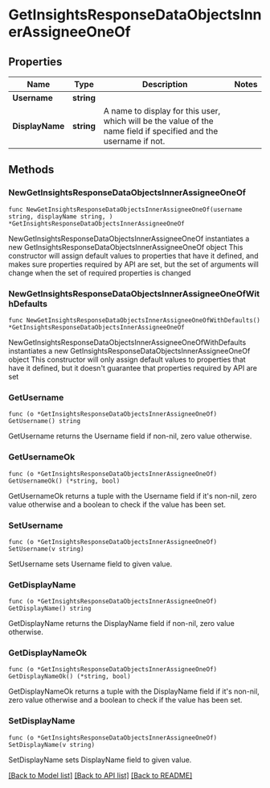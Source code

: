 # GetInsightsResponseDataObjectsInnerAssigneeOneOf

## Properties

Name | Type | Description | Notes
------------ | ------------- | ------------- | -------------
**Username** | **string** |  | 
**DisplayName** | **string** | A name to display for this user, which will be the value of the name  field if specified and the username if not. | 

## Methods

### NewGetInsightsResponseDataObjectsInnerAssigneeOneOf

`func NewGetInsightsResponseDataObjectsInnerAssigneeOneOf(username string, displayName string, ) *GetInsightsResponseDataObjectsInnerAssigneeOneOf`

NewGetInsightsResponseDataObjectsInnerAssigneeOneOf instantiates a new GetInsightsResponseDataObjectsInnerAssigneeOneOf object
This constructor will assign default values to properties that have it defined,
and makes sure properties required by API are set, but the set of arguments
will change when the set of required properties is changed

### NewGetInsightsResponseDataObjectsInnerAssigneeOneOfWithDefaults

`func NewGetInsightsResponseDataObjectsInnerAssigneeOneOfWithDefaults() *GetInsightsResponseDataObjectsInnerAssigneeOneOf`

NewGetInsightsResponseDataObjectsInnerAssigneeOneOfWithDefaults instantiates a new GetInsightsResponseDataObjectsInnerAssigneeOneOf object
This constructor will only assign default values to properties that have it defined,
but it doesn't guarantee that properties required by API are set

### GetUsername

`func (o *GetInsightsResponseDataObjectsInnerAssigneeOneOf) GetUsername() string`

GetUsername returns the Username field if non-nil, zero value otherwise.

### GetUsernameOk

`func (o *GetInsightsResponseDataObjectsInnerAssigneeOneOf) GetUsernameOk() (*string, bool)`

GetUsernameOk returns a tuple with the Username field if it's non-nil, zero value otherwise
and a boolean to check if the value has been set.

### SetUsername

`func (o *GetInsightsResponseDataObjectsInnerAssigneeOneOf) SetUsername(v string)`

SetUsername sets Username field to given value.


### GetDisplayName

`func (o *GetInsightsResponseDataObjectsInnerAssigneeOneOf) GetDisplayName() string`

GetDisplayName returns the DisplayName field if non-nil, zero value otherwise.

### GetDisplayNameOk

`func (o *GetInsightsResponseDataObjectsInnerAssigneeOneOf) GetDisplayNameOk() (*string, bool)`

GetDisplayNameOk returns a tuple with the DisplayName field if it's non-nil, zero value otherwise
and a boolean to check if the value has been set.

### SetDisplayName

`func (o *GetInsightsResponseDataObjectsInnerAssigneeOneOf) SetDisplayName(v string)`

SetDisplayName sets DisplayName field to given value.



[[Back to Model list]](../README.md#documentation-for-models) [[Back to API list]](../README.md#documentation-for-api-endpoints) [[Back to README]](../README.md)


